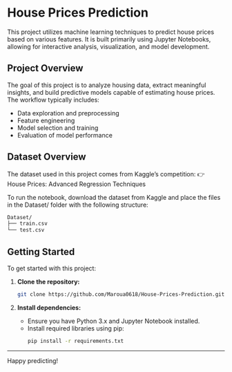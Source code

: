 # House Prices Prediction

This project utilizes machine learning techniques to predict house prices based on various features. It is built primarily using Jupyter Notebooks, allowing for interactive analysis, visualization, and model development.

## Project Overview

The goal of this project is to analyze housing data, extract meaningful insights, and build predictive models capable of estimating house prices. The workflow typically includes:

- Data exploration and preprocessing
- Feature engineering
- Model selection and training
- Evaluation of model performance

## Dataset Overview

The dataset used in this project comes from Kaggle’s competition:
👉 House Prices: Advanced Regression Techniques

To run the notebook, download the dataset from Kaggle and place the files in the Dataset/ folder with the following structure:

   ```bash
Dataset/
├── train.csv   
└── test.csv   
   ```


## Getting Started

To get started with this project:

1. **Clone the repository:**
   ```bash
   git clone https://github.com/Maroua0618/House-Prices-Prediction.git
   ```

2. **Install dependencies:**
   - Ensure you have Python 3.x and Jupyter Notebook installed.
   - Install required libraries using pip:
     ```bash
     pip install -r requirements.txt
     ```

---

Happy predicting!
````
